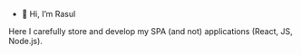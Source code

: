 - 👋 Hi, I’m Rasul

Here I carefully store and develop my SPA (and not) applications (React, JS, Node.js).
